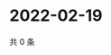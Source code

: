 # 2022-02-19

共 0 条

<!-- BEGIN WEIBO -->
<!-- 最后更新时间 Sat Feb 19 2022 00:12:31 GMT+0800 (China Standard Time) -->

<!-- END WEIBO -->
